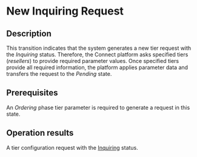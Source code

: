 # New Inquiring Request
## Description
This transition indicates that the system generates a new tier request with the *Inquiring* status. Therefore, the Connect platform asks specified tiers (*resellers*) to provide required parameter values. Once specified tiers provide all required information, the platform applies parameter data and transfers the request to the *Pending* state.
## Prerequisites
An *Ordering* phase tier parameter is required to generate a request in this state.
## Operation results
A tier configuration request with the [Inquiring](s-d-inquiring.html) status.